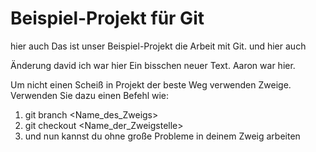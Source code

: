 # Beispiel-Projekt für Git
hier auch 
Das ist unser Beispiel-Projekt die Arbeit mit Git.
und hier auch 

Änderung david
ich war hier 
Ein bisschen neuer Text.
Aaron war hier.



Um nicht einen Scheiß in Projekt der beste Weg verwenden Zweige. Verwenden Sie dazu einen Befehl wie: 
1. git branch <Name_des_Zweigs>
2. git checkout <Name_der_Zweigstelle>
3. und nun kannst du ohne große Probleme in deinem Zweig arbeiten
